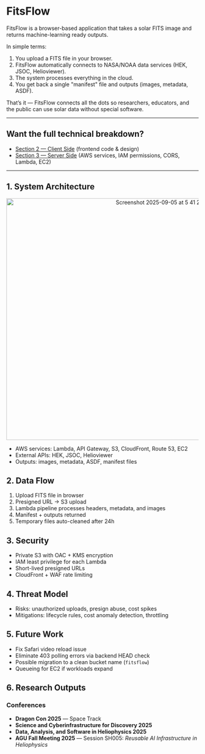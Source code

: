 # FitsFlow

FitsFlow is a browser-based application that takes a solar FITS image and returns machine-learning ready outputs.  

In simple terms:  
1. You upload a FITS file in your browser.  
2. FitsFlow automatically connects to NASA/NOAA data services (HEK, JSOC, Helioviewer).  
3. The system processes everything in the cloud.  
4. You get back a single "manifest" file and outputs (images, metadata, ASDF).  

That’s it — FitsFlow connects all the dots so researchers, educators, and the public can use solar data without special software.  

<p align="center">
  <a href="https://youtu.be/6J0IHxmNrg8?si=E2_0lrwMLrccvFSm" target="_blank">
  </a>
</p>

---

## Want the full technical breakdown?
- [Section 2 — Client Side](client/) (frontend code & design)  
- [Section 3 — Server Side](server/) (AWS services, IAM permissions, CORS, Lambda, EC2)  

---

## 1. System Architecture

<center><img width="811" height="633" alt="Screenshot 2025-09-05 at 5 41 22 PM" src="https://github.com/user-attachments/assets/4403f8b9-ace5-4fe7-8d4f-3ce2b1e809e1" /></center>



- AWS services: Lambda, API Gateway, S3, CloudFront, Route 53, EC2
- External APIs: HEK, JSOC, Helioviewer
- Outputs: images, metadata, ASDF, manifest files

## 2. Data Flow
1. Upload FITS file in browser
2. Presigned URL → S3 upload
3. Lambda pipeline processes headers, metadata, and images
4. Manifest + outputs returned
5. Temporary files auto-cleaned after 24h

## 3. Security
- Private S3 with OAC + KMS encryption
- IAM least privilege for each Lambda
- Short-lived presigned URLs
- CloudFront + WAF rate limiting

## 4. Threat Model
- Risks: unauthorized uploads, presign abuse, cost spikes
- Mitigations: lifecycle rules, cost anomaly detection, throttling

## 5. Future Work
- Fix Safari video reload issue
- Eliminate 403 polling errors via backend HEAD check
- Possible migration to a clean bucket name (`fitsflow`)
- Queueing for EC2 if workloads expand

## 6. Research Outputs
### Conferences
- **Dragon Con 2025** — Space Track  
- **Science and Cyberinfrastructure for Discovery 2025**  
- **Data, Analysis, and Software in Heliophysics 2025**  
- **AGU Fall Meeting 2025** — Session SH005: *Reusable AI Infrastructure in Heliophysics*
